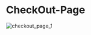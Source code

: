 # CheckOut-Page
![checkout_page_1](https://user-images.githubusercontent.com/109351417/204654680-c9abc321-de20-4007-a9c1-9eaca265f857.gif)





